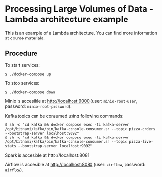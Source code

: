 # Processing Large Volumes of Data - Lambda architecture example

This is an example of a Lambda architecture. You can find more information at course materials.

## Procedure

To start services: 

```
$ ./docker-compose up
```

To stop services:

```
$ ./docker-compose down
```

Minio is accesible at [http://localhost:9000](http://localhost:9000) (user: `minio-root-user`, password: `minio-root-password`).

Kafka topics can be consumed using following commands:

```
$ sh -c "cd kafka && docker compose exec -ti kafka-server /opt/bitnami/kafka/bin/kafka-console-consumer.sh --topic pizza-orders --bootstrap-server localhost:9092"
$ sh -c "cd kafka && docker compose exec -ti kafka-server /opt/bitnami/kafka/bin/kafka-console-consumer.sh --topic pizza-live-stats --bootstrap-server localhost:9092"
```

Spark is accesible at [http://localhost:8081](http://localhost:8081).

Airflow is accesible at [http://localhost:8080](http://localhost:8080) (user: `airflow`, password: `airflow`).